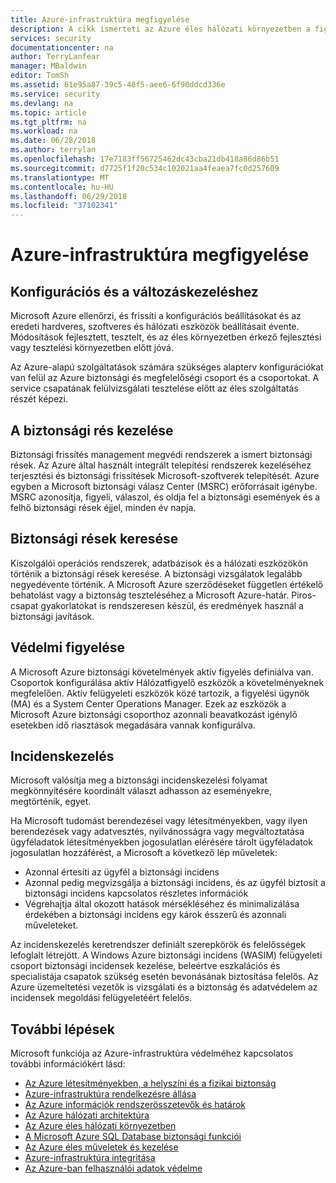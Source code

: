 ```yaml
---
title: Azure-infrastruktúra megfigyelése
description: A cikk ismerteti az Azure éles hálózati környezetben a figyelését.
services: security
documentationcenter: na
author: TerryLanfear
manager: MBaldwin
editor: TomSh
ms.assetid: 61e95a87-39c5-48f5-aee6-6f90ddcd336e
ms.service: security
ms.devlang: na
ms.topic: article
ms.tgt_pltfrm: na
ms.workload: na
ms.date: 06/28/2018
ms.author: terrylan
ms.openlocfilehash: 17e7183ff56725462dc43cba21db418a86d86b51
ms.sourcegitcommit: d7725f1f20c534c102021aa4feaea7fc0d257609
ms.translationtype: MT
ms.contentlocale: hu-HU
ms.lasthandoff: 06/29/2018
ms.locfileid: "37102341"
---
```

# <a name="monitoring-of-azure-infrastructure"></a>Azure-infrastruktúra megfigyelése   

## <a name="configuration-and-change-management"></a>Konfigurációs és a változáskezeléshez
Microsoft Azure ellenőrzi, és frissíti a konfigurációs beállításokat és az eredeti hardveres, szoftveres és hálózati eszközök beállításait évente. Módosítások fejlesztett, tesztelt, és az éles környezetben érkező fejlesztési vagy tesztelési környezetben előtt jóvá.

Az Azure-alapú szolgáltatások számára szükséges alapterv konfigurációkat van felül az Azure biztonsági és megfelelőségi csoport és a csoportokat. A service csapatának felülvizsgálati tesztelése előtt az éles szolgáltatás részét képezi.

## <a name="vulnerability-management"></a>A biztonsági rés kezelése
Biztonsági frissítés management megvédi rendszerek a ismert biztonsági rések. Az Azure által használt integrált telepítési rendszerek kezeléséhez terjesztési és biztonsági frissítések Microsoft-szoftverek telepítését. Azure egyben a Microsoft biztonsági válasz Center (MSRC) erőforrásait igénybe. MSRC azonosítja, figyeli, válaszol, és oldja fel a biztonsági események és a felhő biztonsági rések éjjel, minden év napja.

## <a name="vulnerability-scanning"></a>Biztonsági rések keresése
Kiszolgálói operációs rendszerek, adatbázisok és a hálózati eszközökön történik a biztonsági rések keresése. A biztonsági vizsgálatok legalább negyedévente történik. A Microsoft Azure szerződéseket független értékelő behatolást vagy a biztonság teszteléséhez a Microsoft Azure-határ. Piros-csapat gyakorlatokat is rendszeresen készül, és eredmények használ a biztonsági javítások.

## <a name="protective-monitoring"></a>Védelmi figyelése
A Microsoft Azure biztonsági követelmények aktív figyelés definiálva van. Csoportok konfigurálása aktív Hálózatfigyelő eszközök a követelményeknek megfelelően. Aktív felügyeleti eszközök közé tartozik, a figyelési ügynök (MA) és a System Center Operations Manager. Ezek az eszközök a Microsoft Azure biztonsági csoporthoz azonnali beavatkozást igénylő esetekben idő riasztások megadására vannak konfigurálva.

## <a name="incident-management"></a>Incidenskezelés
Microsoft valósítja meg a biztonsági incidenskezelési folyamat megkönnyítésére koordinált választ adhasson az eseményekre, megtörténik, egyet.

Ha Microsoft tudomást berendezései vagy létesítményekben, vagy ilyen berendezések vagy adatvesztés, nyilvánosságra vagy megváltoztatása ügyféladatok létesítményekben jogosulatlan elérésére tárolt ügyféladatok jogosulatlan hozzáférést, a Microsoft a következő lép műveletek:

- Azonnal értesíti az ügyfél a biztonsági incidens
- Azonnal pedig megvizsgálja a biztonsági incidens, és az ügyfél biztosít a biztonsági incidens kapcsolatos részletes információk
- Végrehajtja által okozott hatások mérsékléséhez és minimalizálása érdekében a biztonsági incidens egy károk ésszerű és azonnali műveleteket.

Az incidenskezelés keretrendszer definiált szerepkörök és felelősségek lefoglalt létrejött. A Windows Azure biztonsági incidens (WASIM) felügyeleti csoport biztonsági incidensek kezelése, beleértve eszkalációs és specialistája csapatok szükség esetén bevonásának biztosítása felelős. Az Azure üzemeltetési vezetők is vizsgálati és a biztonság és adatvédelem az incidensek megoldási felügyeletéért felelős.

## <a name="next-steps"></a>További lépések
Microsoft funkciója az Azure-infrastruktúra védelméhez kapcsolatos további információkért lásd:

- [Az Azure létesítményekben, a helyszíni és a fizikai biztonság](azure-physical-security.md)
- [Azure-infrastruktúra rendelkezésre állása](azure-infrastructure-availability.md)
- [Az Azure információk rendszerösszetevők és határok](azure-infrastructure-components.md)
- [Az Azure hálózati architektúra](azure-infrastructure-network.md)
- [Az Azure éles hálózati környezetben](azure-production-network.md)
- [A Microsoft Azure SQL Database biztonsági funkciói](azure-infrastructure-sql.md)
- [Az Azure éles műveletek és kezelése](azure-infrastructure-operations.md)
- [Azure-infrastruktúra integritása](azure-infrastructure-integrity.md)
- [Az Azure-ban felhasználói adatok védelme](azure-protection-of-customer-data.md)
